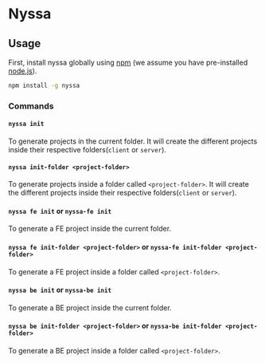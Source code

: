 # Nyssa

## Usage

First, install nyssa globally using [npm](https://www.npmjs.com/) (we assume you have pre-installed [node.js](https://nodejs.org/)).

```bash
npm install -g nyssa
```
### Commands

#### `nyssa init`
  To generate projects in the current folder. It will create the different projects inside their respective folders(`client` or `server`).
#### `nyssa init-folder <project-folder>`
  To generate projects inside a folder called `<project-folder>`. It will create the different projects inside their respective folders(`client` or `server`).
#### `nyssa fe init` or `nyssa-fe init`
  To generate a FE project inside the current folder.
#### `nyssa fe init-folder <project-folder>` or `nyssa-fe init-folder <project-folder>`
  To generate a FE project inside a folder called `<project-folder>`.
#### `nyssa be init` or `nyssa-be init`
  To generate a BE project inside the current folder.
#### `nyssa be init-folder <project-folder>` or `nyssa-be init-folder <project-folder>`
  To generate a BE project inside a folder called `<project-folder>`.
